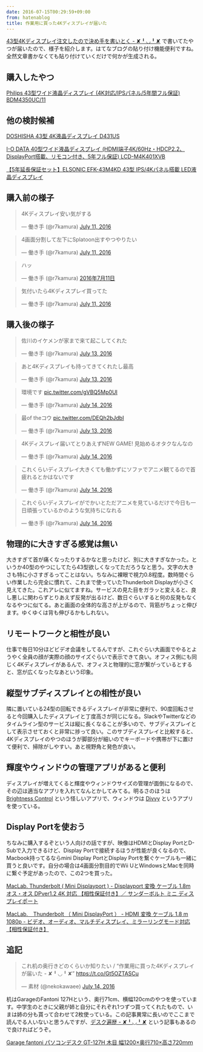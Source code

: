 ```yaml
---
date: 2016-07-15T00:29:59+09:00
from: hatenablog
title: 作業用に買った4Kディスプレイが届いた
---
```


<p><a href="http://r7kamura.hatenablog.com/entry/2016/07/12/042019">43型4Kディスプレイ注文したので決め手を書いとく - ✘╹◡╹✘</a> で書いてたやつが届いたので、様子を紹介します。はてなブログの貼り付け機能便利ですね。全然文章書かなくても貼り付けていくだけで何かが生成される。</p>

<h2>購入したやつ</h2>

<p></p><a href="http://www.amazon.co.jp/exec/obidos/ASIN/B01D9FP20A/r7kamura-22/">Philips 43型ワイド液晶ディスプレイ (4K対応/IPSパネル/5年間フル保証) BDM4350UC/11</a>

<h2>他の検討候補</h2>

<p></p><a href="http://www.amazon.co.jp/exec/obidos/ASIN/B011AODN62/r7kamura-22/">DOSHISHA 43型 4K液晶ディスプレイ D431US</a>

<p></p><a href="http://www.amazon.co.jp/exec/obidos/ASIN/B018T5WQPE/r7kamura-22/">I-O DATA 40型ワイド液晶ディスプレイ (HDMI端子4K/60Hz・HDCP2.2、DisplayPort搭載、リモコン付き、5年フル保証) LCD-M4K401XVB</a>

<p></p><a href="http://www.amazon.co.jp/exec/obidos/ASIN/B01B2LRRNI/r7kamura-22/">【5年延長保証セット】ELSONIC EFK-43M4KD 43型 IPS/4Kパネル搭載 LED液晶ディスプレイ</a>

<h2>購入前の様子</h2>

<p></p><blockquote class="twitter-tweet" data-lang="HASH(0x9ee2eb8)">
<p lang="ja" dir="ltr">4Kディスプレイ安い気がする</p>— 働き手 (@r7kamura) <a href="https://twitter.com/r7kamura/status/752522044483313664">July 11, 2016</a>
</blockquote><script async src="//platform.twitter.com/widgets.js" charset="utf-8"></script>

<p></p><blockquote class="twitter-tweet" data-lang="HASH(0x9ee2eb8)">
<p lang="ja" dir="ltr">4画面分割して左下にSplatoon出すやつやりたい</p>— 働き手 (@r7kamura) <a href="https://twitter.com/r7kamura/status/752523144112410624">July 11, 2016</a>
</blockquote><script async src="//platform.twitter.com/widgets.js" charset="utf-8"></script>

<p></p><blockquote class="twitter-tweet" data-lang="ja">
<p lang="ja" dir="ltr">ハッ</p>— 働き手 (@r7kamura) <a href="https://twitter.com/r7kamura/status/752546980744736768">2016年7月11日</a>
</blockquote><script async src="//platform.twitter.com/widgets.js" charset="utf-8"></script>

<p></p><blockquote class="twitter-tweet" data-lang="HASH(0x9ee2eb8)">
<p lang="ja" dir="ltr">気付いたら4Kディスプレイ買ってた</p>— 働き手 (@r7kamura) <a href="https://twitter.com/r7kamura/status/752547010465542144">July 11, 2016</a>
</blockquote><script async src="//platform.twitter.com/widgets.js" charset="utf-8"></script>

<h2>購入後の様子</h2>

<p></p><blockquote class="twitter-tweet" data-lang="HASH(0x9ee2eb8)">
<p lang="ja" dir="ltr">佐川のイケメンが家まで来て起こしてくれた</p>— 働き手 (@r7kamura) <a href="https://twitter.com/r7kamura/status/753051307846410242">July 13, 2016</a>
</blockquote><script async src="//platform.twitter.com/widgets.js" charset="utf-8"></script>

<p></p><blockquote class="twitter-tweet" data-lang="HASH(0x9ee2eb8)">
<p lang="ja" dir="ltr">あと4Kディスプレイも持ってきてくれたし最高</p>— 働き手 (@r7kamura) <a href="https://twitter.com/r7kamura/status/753051377534775296">July 13, 2016</a>
</blockquote><script async src="//platform.twitter.com/widgets.js" charset="utf-8"></script>

<p></p><blockquote class="twitter-tweet" data-lang="HASH(0x9ee2eb8)">
<p lang="ja" dir="ltr">環境です <a href="https://t.co/gVBQ5Mp0UI">pic.twitter.com/gVBQ5Mp0UI</a></p>— 働き手 (@r7kamura) <a href="https://twitter.com/r7kamura/status/753585520907722752">July 14, 2016</a>
</blockquote><script async src="//platform.twitter.com/widgets.js" charset="utf-8"></script>

<p></p><blockquote class="twitter-tweet" data-lang="HASH(0x9ee2eb8)">
<p lang="ja" dir="ltr">最of theコウ <a href="https://t.co/DEQh2bJdbI">pic.twitter.com/DEQh2bJdbI</a></p>— 働き手 (@r7kamura) <a href="https://twitter.com/r7kamura/status/753241986828611586">July 13, 2016</a>
</blockquote><script async src="//platform.twitter.com/widgets.js" charset="utf-8"></script>

<p></p><blockquote class="twitter-tweet" data-lang="HASH(0x9ee2eb8)">
<p lang="ja" dir="ltr">4Kディスプレイ届いてとりあえずNEW GAME! 見始めるオタクなんなの</p>— 働き手 (@r7kamura) <a href="https://twitter.com/r7kamura/status/753476955069001730">July 14, 2016</a>
</blockquote><script async src="//platform.twitter.com/widgets.js" charset="utf-8"></script>

<p></p><blockquote class="twitter-tweet" data-lang="HASH(0x9ee2eb8)">
<p lang="ja" dir="ltr">これくらいディスプレイ大きくても働かずにソファでアニメ観てるので首疲れるとかはないです</p>— 働き手 (@r7kamura) <a href="https://twitter.com/r7kamura/status/753589666406805505">July 14, 2016</a>
</blockquote><script async src="//platform.twitter.com/widgets.js" charset="utf-8"></script>

<p></p><blockquote class="twitter-tweet" data-lang="HASH(0x9ee2eb8)">
<p lang="ja" dir="ltr">これぐらいディスプレイがでかいとただアニメを見ているだけで今日も一日頑張っているかのような気持ちになれる</p>— 働き手 (@r7kamura) <a href="https://twitter.com/r7kamura/status/753591102649749509">July 14, 2016</a>
</blockquote><script async src="//platform.twitter.com/widgets.js" charset="utf-8"></script>

<h2>物理的に大きすぎる感覚は無い</h2>

<p>大きすぎて首が痛くなったりするかなと思ったけど、別に大きすぎなかった。というか40型のやつにしてたら43型欲しくなってただろうなと思う。文字の大きさも特に小さすぎるってことはない。ちなみに裸眼で視力0.8程度。数時間ぐらい作業したら完全に慣れて、これまで使っていたThunderbolt Displayが小さく見えてきた。これアレに似てますね。サービスの見た目をガラッと変えると、良し悪しに関わらずとりあえず反発が出るけど、数日ぐらいすると何の反発もなくなるやつに似てる。あと画面の全体的な高さが上がるので、背筋がちょっと伸びます。ゆくゆくは背も伸びるかもしれない。</p>

<h2>リモートワークと相性が良い</h2>

<p>仕事で毎日10分ほどビデオ会議をしてるんですが、これぐらい大画面でやるとようやく全員の顔が実際の顔のサイズぐらいで表示できて良い。オフィス側にも同じく4Kディスプレイがあるんで、オフィスと物理的に窓が繋がっているとすると、窓が広くなったなあという印象。</p>

<h2>縦型サブディスプレイとの相性が良い</h2>

<p>隣に置いている24型の回転できるディスプレイが非常に便利で、90度回転させると今回購入したディスプレイと丁度高さが同じになる。SlackやTwitterなどのタイムライン型のサービスは縦に長くなることが多いので、サブディスプレイとして表示させておくと非常に捗って良い。このサブディスプレイと比較すると、4Kディスプレイのやつのほうが脚部分が細いのでキーボードや携帯が下に置けて便利で、掃除がしやすい。あと視野角と発色が良い。</p>

<h2>輝度やウィンドウの管理アプリがあると便利</h2>

<p>ディスプレイが増えてくると輝度やウィンドウサイズの管理が面倒になるので、その辺は適当なアプリを入れてなんとかしてみてる。明るさのほうは <a href="https://itunes.apple.com/jp/app/brightness-slider/id456624497?mt=12">Brightness Control</a> という怪しいアプリで、ウィンドウは <a href="http://mizage.com/divvy/">Divvy</a> というアプリを使っている。</p>

<h2>Display Portを使おう</h2>

<p>ちなみに購入するぞという人向けの話ですが、映像はHDMIとDisplay PortとD-Subで入力できるけど、Display Portで接続するほうが性能が良くなるので、Macbook持ってるならmini Display PortとDisplay Portを繋ぐケーブルも一緒に買うと良いです。自分の場合は4画面分割目的でWii UとWindowsとMacを同時に繋ぐ予定があったので、この2つを買った。</p>

<p></p><a href="http://www.amazon.co.jp/exec/obidos/ASIN/B014YOZHA0/r7kamura-22/">MacLab. Thunderbolt ( Mini Displayport ) - Displayport 変換 ケーブル 1.8m オス・オス DPver1.2 4K 対応 【相性保証付き】／ サンダーボルト ミニ ディスプレイポート</a>

<p></p><a href="http://www.amazon.co.jp/exec/obidos/ASIN/B00BXGK834/r7kamura-22/">MacLab.　Thunderbolt （ Mini DisplayPort ） - HDMI 変換 ケーブル 1.8 m 1080p - ビデオ、オーディオ、マルチディスプレイ、ミラーリングモード対応【相性保証付き】</a>

<h2>追記</h2>

<p></p><blockquote class="twitter-tweet" data-lang="HASH(0x9ee2eb8)">
<p lang="ja" dir="ltr">これ机の奥行きどのくらいか知りたい / “作業用に買った4Kディスプレイが届いた - ✘╹◡╹✘” <a href="https://t.co/Gt5OZTASCu">https://t.co/Gt5OZTASCu</a></p>— 素材 (@nekokawaee) <a href="https://twitter.com/nekokawaee/status/753615275354763264">July 14, 2016</a>
</blockquote><script async src="//platform.twitter.com/widgets.js" charset="utf-8"></script>

<p>机はGarageのFantoni 127Hという、奥行71cm、横幅120cmのやつを使っています。中学生のときに父親が姉と自分にそれぞれ1つずつ買ってくれたもので、いまは姉の分も貰って合わせて2枚使っている。この記事異常に長いのでここまで読んでる人いないと思うんですが、<a href="http://r7kamura.hatenablog.com/entry/2014/12/31/042926">デスク遍歴 - ✘╹◡╹✘</a> という記事もあるので良ければどうぞ。</p>

<p></p><a href="http://www.amazon.co.jp/exec/obidos/ASIN/B001FVY8V0/r7kamura-22/">Garage fantoni パソコンデスク GT-127H 木目 幅1200×奥行710×高さ720ｍｍ</a>


